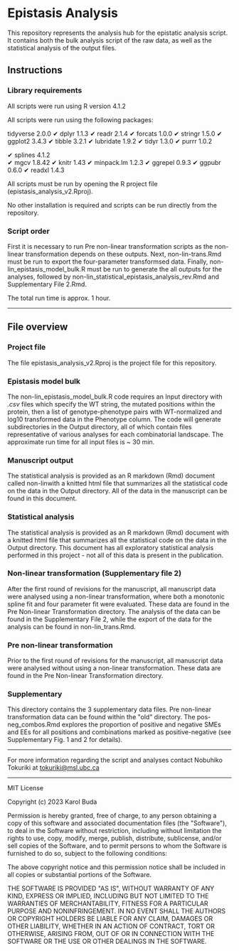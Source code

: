 # Epistasis Analysis

This repository represents the analysis hub for the epistatic analysis script. It contains both the bulk analysis script of the raw data, as well as the statistical analysis of the output files.

## Instructions

### Library requirements

All scripts were run using R version 4.1.2

All scripts were run using the following packages:

tidyverse 2.0.0
✔ dplyr     1.1.3     ✔ readr     2.1.4
✔ forcats   1.0.0     ✔ stringr   1.5.0
✔ ggplot2   3.4.3     ✔ tibble    3.2.1
✔ lubridate 1.9.2     ✔ tidyr     1.3.0
✔ purrr     1.0.2 

✔ splines 4.1.2     
✔ mgcv  1.8.42
✔ knitr 1.43
✔ minpack.lm 1.2.3
✔ ggrepel 0.9.3
✔ ggpubr 0.6.0
✔ readxl 1.4.3

All scripts must be run by opening the R project file (epistasis_analysis_v2.Rproj).

No other installation is required and scripts can be run directly from the repository.

### Script order

First it is necessary to run Pre non-linear transformation scripts as the non-linear transformation depends on these outputs. Next, non-lin-trans.Rmd must be run to export the four-parameter transformsed data. Finally, non-lin_epistasis_model_bulk.R must be run to generate the all outputs for the analyses, followed by non-lin_statistical_epistasis_analysis_rev.Rmd and Supplementary File 2.Rmd.

The total run time is approx. 1 hour.

---

## File overview

### Project file

The file epistasis_analysis_v2.Rproj is the project file for this repository.

### Epistasis model bulk

The non-lin_epistasis_model_bulk.R code requires an Input directory with *.csv* files which specify the WT string, the mutated positions within the protein, then a list of genotype-phenotype pairs with WT-normalized and log10 transformed data in the Phenotype column. The code will generate subdirectories in the Output directory, all of which contain files representative of various analyses for each combinatorial landscape. The approximate run time for all input files is ~ 30 min.

### Manuscript output

The statistical analysis is provided as an R markdown (Rmd) document called non-linwith a knitted html file that summarizes all the statistical code on the data in the Output directory. All of the data in the manuscript can be found in this document.

### Statistical analysis

The statistical analysis is provided as an R markdown (Rmd) document with a knitted html file that summarizes all the statistical code on the data in the Output directory. This document has all exploratory statistical analysis performed in this project - not all of this data is present in the publication.

### Non-linear transformation (Supplementary file 2)

After the first round of revisions for the manuscript, all manuscript data were analysed using a non-linear transformation, where both a monotonic spline fit and four parameter fit were evaluated. These data are found in the Pre Non-linear Transformation directory. The analysis of the data can be found in the Supplementary File 2, while the export of the data for the analysis can be found in non-lin_trans.Rmd.

### Pre non-linear transformation

Prior to the first round of revisions for the manuscript, all manuscript data were analysed without using a non-linear transformation. These data are found in the Pre Non-linear Transformation directory.

### Supplementary

This directory contains the 3 supplementary data files. Pre non-linear transformation data can be found within the "old" directory. The pos-neg_combos.Rmd explores the proportion of positive and negative SMEs and EEs for all positions and combinations marked as positive-negative (see Supplementary Fig. 1 and 2 for details).

---

For more information regarding the script and analyses contact Nobuhiko Tokuriki at tokuriki@msl.ubc.ca

---

MIT License

Copyright (c) 2023 Karol Buda

Permission is hereby granted, free of charge, to any person obtaining a copy
of this software and associated documentation files (the "Software"), to deal
in the Software without restriction, including without limitation the rights
to use, copy, modify, merge, publish, distribute, sublicense, and/or sell
copies of the Software, and to permit persons to whom the Software is
furnished to do so, subject to the following conditions:

The above copyright notice and this permission notice shall be included in all
copies or substantial portions of the Software.

THE SOFTWARE IS PROVIDED "AS IS", WITHOUT WARRANTY OF ANY KIND, EXPRESS OR
IMPLIED, INCLUDING BUT NOT LIMITED TO THE WARRANTIES OF MERCHANTABILITY,
FITNESS FOR A PARTICULAR PURPOSE AND NONINFRINGEMENT. IN NO EVENT SHALL THE
AUTHORS OR COPYRIGHT HOLDERS BE LIABLE FOR ANY CLAIM, DAMAGES OR OTHER
LIABILITY, WHETHER IN AN ACTION OF CONTRACT, TORT OR OTHERWISE, ARISING FROM,
OUT OF OR IN CONNECTION WITH THE SOFTWARE OR THE USE OR OTHER DEALINGS IN THE
SOFTWARE.
